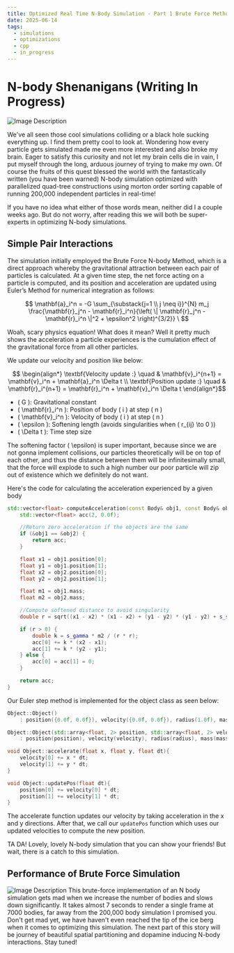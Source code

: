 ```yaml
---
title: Optimized Real Time N-Body Simulation - Part 1 Brute Force Method
date: 2025-06-14
tags:
  - simulations
  - optimizations
  - cpp
  - in_progress
---
```

# N-body Shenanigans (Writing In Progress)
![Image Description](/images/Pasted%20image%2020250704025301.png)

We've all seen those cool simulations colliding or a black hole sucking everything up. I find them pretty cool to look at. Wondering how every particle gets simulated made me even more interested and also broke my brain. Eager to satisfy this curiosity and not let my brain cells die in vain, I put myself through the long, arduous journey of trying to make my own. Of course the fruits of this quest blessed the world with the fantastically written (you have been warned) N-body simulation optimized with parallelized quad-tree constructions using morton order sorting capable of running 200,000 independent particles in real-time!

If you have no idea what either of those words mean, neither did I a couple weeks ago. But do not worry, after reading this we will both be super-experts in optimizing N-body simulations.

## Simple Pair Interactions

The simulation initially employed the Brute Force N-body Method, which is a direct approach whereby the gravitational attraction between each pair of particles is calculated. At a given time step, the net force acting on a particle is computed, and its position and acceleration are updated using Euler’s Method for numerical integration as follows:  

$$
\mathbf{a}_i^n = -G \sum_{\substack{j=1 \\ j \neq i}}^{N} m_j \frac{\mathbf{r}_j^n - \mathbf{r}_i^n}{\left( \| \mathbf{r}_j^n - \mathbf{r}_i^n \|^2 + \epsilon^2 \right)^{3/2}}
\
$$

Woah, scary physics equation! What does it mean? Well it pretty much shows the acceleration a particle experiences is the cumulation effect of the gravitational force from all other particles.

We update our velocity and position like below:

$$
\begin{align*}
\textbf{Velocity update :} \quad & \mathbf{v}_i^{n+1} = \mathbf{v}_i^n + \mathbf{a}_i^n \Delta t \\
\textbf{Position update :} \quad & \mathbf{r}_i^{n+1} = \mathbf{r}_i^n + \mathbf{v}_i^n \Delta t
\end{align*}$$

- \( G \): Gravitational constant  
- \( \mathbf{r}_i^n \): Position of body \( i \) at step \( n \)  
- \( \mathbf{v}_i^n \): Velocity of body \( i \) at step \( n \)  
- \( \epsilon \): Softening length (avoids singularities when \( r_{ij} \to 0 \))  
- \( \Delta t \): Time step size  

The softening factor \( \epsilon\) is super important, because since we are not gonna implement collisions, our particles theoretically will be on top of each other, and thus the distance between them will be infinitesimally small, that the force will explode to such a high number our poor particle will zip out of existence which we definitely do not want.

Here's the code for calculating the acceleration experienced by a given body

```cpp
std::vector<float> computeAcceleration(const Body& obj1, const Body& obj2, float s_gamma, float s_soft) {
    std::vector<float> acc(2, 0.0f);

    //Return zero acceleration if the objects are the same
    if (&obj1 == &obj2) {
        return acc;
    }

    float x1 = obj1.position[0];
    float y1 = obj1.position[1];
    float x2 = obj2.position[0];
    float y2 = obj2.position[1];

    float m1 = obj1.mass;
    float m2 = obj2.mass;

    //Compute softened distance to avoid singularity
    double r = sqrt((x1 - x2) * (x1 - x2) + (y1 - y2) * (y1 - y2) + s_soft);

    if (r > 0) {
        double k = s_gamma * m2 / (r * r);
        acc[0] += k * (x2 - x1);
        acc[1] += k * (y2 - y1);
    } else {
        acc[0] = acc[1] = 0;
    }

    return acc;
}
```

Our Euler step method is implemented for the object class as seen below:
```cpp
Object::Object()
    : position({0.0f, 0.0f}), velocity({0.0f, 0.0f}), radius(1.0f), mass(1.0f){}

Object::Object(std::array<float, 2> position, std::array<float, 2> velocity, float radius, float mass)
    : position(position), velocity(velocity), radius(radius), mass(mass){}

void Object::accelerate(float x, float y, float dt){
    velocity[0] += x * dt;
    velocity[1] += y * dt;
}

void Object::updatePos(float dt){
    position[0] += velocity[0] * dt;
    position[1] += velocity[1] * dt;
}
```
The accelerate function updates our velocity by taking acceleration in the x and y directions. After that, we call our `updatePos` function which uses our updated velocities to compute the new position. 

TA DA! Lovely,  lovely N-body simulation that you can show your friends! But wait, there is a catch to this simulation.
## Performance of Brute Force Simulation
![Image Description](/images/Graph%20of%20Brute%20Force%20Performance.png)
This brute-force implementation of an N body simulation gets mad when we increase the number of bodies and slows down significantly. It takes almost 7 seconds to render a single frame at 7000 bodies, far away from the 200,000 body simulation I promised you. Don't get mad yet, we have haven't even reached the tip of the ice berg when it comes to optimizing this simulation. The next part of this story will be journey of beautiful spatial partitioning and dopamine inducing N-body interactions. Stay tuned!